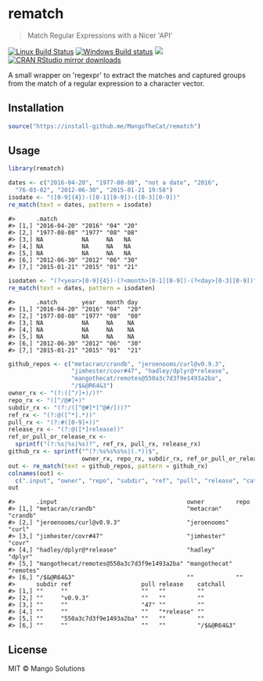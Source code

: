 
rematch
=======

> Match Regular Expressions with a Nicer 'API'

[![Linux Build Status](https://travis-ci.org/MangoTheCat/rematch.svg?branch=master)](https://travis-ci.org/MangoTheCat/rematch) [![Windows Build status](https://ci.appveyor.com/api/projects/status/github/MangoTheCat/rematch?svg=true)](https://ci.appveyor.com/project/gaborcsardi/rematch) [![](http://www.r-pkg.org/badges/version/rematch)](http://www.r-pkg.org/pkg/rematch) [![CRAN RStudio mirror downloads](http://cranlogs.r-pkg.org/badges/rematch)](http://www.r-pkg.org/pkg/rematch)

A small wrapper on 'regexpr' to extract the matches and captured groups from the match of a regular expression to a character vector.

Installation
------------

``` r
source("https://install-github.me/MangoTheCat/rematch")
```

Usage
-----

``` r
library(rematch)
```

``` r
dates <- c("2016-04-20", "1977-08-08", "not a date", "2016",
  "76-03-02", "2012-06-30", "2015-01-21 19:58")
isodate <- "([0-9]{4})-([0-1][0-9])-([0-3][0-9])"
re_match(text = dates, pattern = isodate)
```

    #>      .match                       
    #> [1,] "2016-04-20" "2016" "04" "20"
    #> [2,] "1977-08-08" "1977" "08" "08"
    #> [3,] NA           NA     NA   NA  
    #> [4,] NA           NA     NA   NA  
    #> [5,] NA           NA     NA   NA  
    #> [6,] "2012-06-30" "2012" "06" "30"
    #> [7,] "2015-01-21" "2015" "01" "21"

``` r
isodaten <- "(?<year>[0-9]{4})-(?<month>[0-1][0-9])-(?<day>[0-3][0-9])"
re_match(text = dates, pattern = isodaten)
```

    #>      .match       year   month day 
    #> [1,] "2016-04-20" "2016" "04"  "20"
    #> [2,] "1977-08-08" "1977" "08"  "08"
    #> [3,] NA           NA     NA    NA  
    #> [4,] NA           NA     NA    NA  
    #> [5,] NA           NA     NA    NA  
    #> [6,] "2012-06-30" "2012" "06"  "30"
    #> [7,] "2015-01-21" "2015" "01"  "21"

``` r
github_repos <- c("metacran/crandb", "jeroenooms/curl@v0.9.3",
                  "jimhester/covr#47", "hadley/dplyr@*release",
                  "mangothecat/remotes@550a3c7d3f9e1493a2ba",
                  "/$&@R64&3")
owner_rx <- "(?:([^/]+)/)?"
repo_rx <- "([^/@#]+)"
subdir_rx <- "(?:/([^@#]*[^@#/]))?"
ref_rx <- "(?:@([^*].*))"
pull_rx <- "(?:#([0-9]+))"
release_rx <- "(?:@([*]release))"
ref_or_pull_or_release_rx <-
  sprintf("(?:%s|%s|%s)?", ref_rx, pull_rx, release_rx)
github_rx <- sprintf("^(?:%s%s%s%s|(.*))$",
                     owner_rx, repo_rx, subdir_rx, ref_or_pull_or_release_rx)
out <- re_match(text = github_repos, pattern = github_rx)
colnames(out) <-
  c(".input", "owner", "repo", "subdir", "ref", "pull", "release", "catchall")
out
```

    #>      .input                                     owner         repo     
    #> [1,] "metacran/crandb"                          "metacran"    "crandb" 
    #> [2,] "jeroenooms/curl@v0.9.3"                   "jeroenooms"  "curl"   
    #> [3,] "jimhester/covr#47"                        "jimhester"   "covr"   
    #> [4,] "hadley/dplyr@*release"                    "hadley"      "dplyr"  
    #> [5,] "mangothecat/remotes@550a3c7d3f9e1493a2ba" "mangothecat" "remotes"
    #> [6,] "/$&@R64&3"                                ""            ""       
    #>      subdir ref                    pull release    catchall   
    #> [1,] ""     ""                     ""   ""         ""         
    #> [2,] ""     "v0.9.3"               ""   ""         ""         
    #> [3,] ""     ""                     "47" ""         ""         
    #> [4,] ""     ""                     ""   "*release" ""         
    #> [5,] ""     "550a3c7d3f9e1493a2ba" ""   ""         ""         
    #> [6,] ""     ""                     ""   ""         "/$&@R64&3"

License
-------

MIT © Mango Solutions
